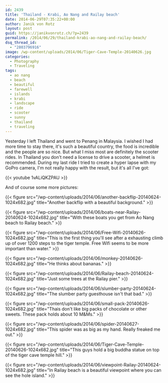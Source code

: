 ```yaml
---
id: 2439
title: 'Thailand - Krabi, Ao Nang and Railay beach'
date: 2014-06-29T07:35:22+00:00
author: Janik von Rotz
layout: post
guid: https://janikvonrotz.ch/?p=2439
permalink: /2014/06/29/thailand-krabi-ao-nang-and-railay-beach/
dsq_thread_id:
  - "2803796916"
image: /wp-content/uploads/2014/06/Tiger-Cave-Temple-20140626.jpg
categories:
  - Photography
  - Traveling
tags:
  - ao nang
  - beach
  - beautiful
  - farewell
  - islands
  - krabi
  - landscape
  - ride
  - scooter
  - sunny
  - thailand
  - traveling
---
```

Yesterday I left Thailand and went to Penang in Malaysia. I wished I had more time to stay there, it's such a beautiful country, the food is incredible and the people are so nice. But what I miss most are definitely the scooter rides. In Thailand you don't need a license to drive a scooter, a helmet is recommended. During my last ride I tried to create a hyper lapse with my GoPro camera, I'm not really happy with the result, but it's all I've got:

{{< youtube 1vALiQKZPAU >}}
<!--more-->

And of course some more pictures:

{{< figure src="/wp-content/uploads/2014/06/another-backflip-20140624-1024x682.jpg" title="Another backflip with a beautiful background." >}}

{{< figure src="/wp-content/uploads/2014/06/boats-near-Railay-20140624-1024x682.jpg" title="With these boats you get from Ao Nang beach to Railay beach." >}}

{{< figure src="/wp-content/uploads/2014/06/Free-Wifi-20140626-1024x682.jpg" title="This is the first thing you'll see after a exhausting climb up of over 1200 steps to the tiger temple. Free Wifi seems to be more important than water." >}}

{{< figure src="/wp-content/uploads/2014/06/monkey-20140626-1024x682.jpg" title="He thinks about bananas." >}}

{{< figure src="/wp-content/uploads/2014/06/Railay-beach-20140624-1024x682.jpg" title="Just some trees at the Railay pier." >}}

{{< figure src="/wp-content/uploads/2014/06/slumber-party-20140624-1024x682.jpg" title="The slumber party guesthouse isn't that bad." >}}

{{< figure src="/wp-content/uploads/2014/06/small-pack-20140626-1024x682.jpg" title="Thais don't like big packs of chocolate or other sweets. These pack holds about 10 M&Ms." >}}

{{< figure src="/wp-content/uploads/2014/06/spider-20140627-1024x682.jpg" title="This spider was as big as my hand. Really freaked me out." >}}

{{< figure src="/wp-content/uploads/2014/06/Tiger-Cave-Temple-20140626-1024x682.jpg" title="This guys hold a big buddha statue on top of the tiger cave temple hill." >}}

{{< figure src="/wp-content/uploads/2014/06/viewpoint-Railay-20140624-1024x682.jpg" title="In Railay beach is a beautiful viewpoint where you can see the hole island." >}}